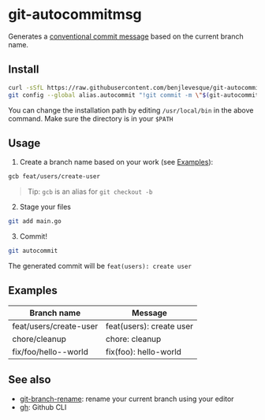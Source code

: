 # git-autocommitmsg

Generates a [conventional commit message](https://www.conventionalcommits.org/en/v1.0.0/) based on the current branch name.


## Install
```bash
curl -sSfL https://raw.githubusercontent.com/benjlevesque/git-autocommitmsg/main/godownloader.sh | sh -s -- -b /usr/local/bin
git config --global alias.autocommit "!git commit -m \"$(git-autocommitmsg)\""
```

You can change the installation path by editing `/usr/local/bin` in the above command. Make sure the directory is in your `$PATH`

## Usage
1. Create a branch name based on your work (see [Examples](#Examples)):
```bash
gcb feat/users/create-user
```
> Tip: `gcb` is an alias for `git checkout -b`

2. Stage your files
```bash
git add main.go
```

3. Commit! 
```bash
git autocommit
```

The generated commit will be `feat(users): create user`


## Examples

| Branch name            | Message                  |
| ---------------------- | ------------------------ |
| feat/users/create-user | feat(users): create user |
| chore/cleanup          | chore: cleanup           |
| fix/foo/hello--world   | fix(foo): hello-world    |


## See also
- [git-branch-rename](https://github.com/benjlevesque/git-branch-rename): rename your current branch using your editor
- [gh](https://github.com/cli/cli): Github CLI
